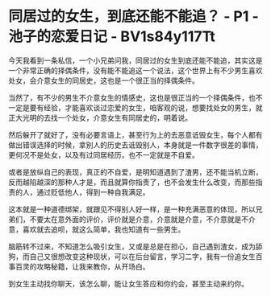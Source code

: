 # 同居过的女生，到底还能不能追？ - P1 - 池子的恋爱日记 - BV1s84y117Tt

今天我看到一条私信，一个小兄弟问我，同居过的女生到底还能不能追，其实这是一个非常正确的择偶条件，没有能不能追这一个说法，这个世界上有不少男生喜欢处女，会介意女生的同居史，这也是一个很正当的择偶条件。

当然了，有不少的男生不介意女生的情感史，这也是很正当的一个择偶条件，也不一定是要有经验，才能喜欢谈过恋爱的女生，咱客观的说，想要找处女的男生，就正大光明的去找一个处女，介意女生有同居史的，明着说。

然后躲开了就好了，没有必要言语上，甚至行为上的去恶意诋毁女生，每个人都有做出错误选择的时候，拿别人的历史去诋毁别人，本身就是一件数字很差的事情，更何况不是处女，以及有过同居经历，也不一定就是不自爱。

或者是放纵自己的表现，真正的不自爱，是明知道遇到了渣男，还不能当机立断，反而越陷越深的那种人才是，而且就算你指责了，也不会发生什么改变，而那些指责的人，通过贬低他人，得到一种自我满足。

这本就是一种道德绑架，就跟见不得别人好一样，是一种充满恶意的体现，所以兄弟们，不要太在意外面的评价，评价就是介意，介意就是介意，不介意就是不介意，喜欢就去追呗，就这么简单，我也知道有一些男生。

脑筋转不过来，不知道怎么吸引女生，又或是总是在担心，自己遇到渣女，成为舔狗，而自己又很想改变这种现状，可以在后台留言，学习二字，我有一份追女生百事百灵的攻略秘籍，让我来教你，从开场白。

到女生主动找你聊天，该怎么聊，能让女生答应和你约会，甚至主动来约你。